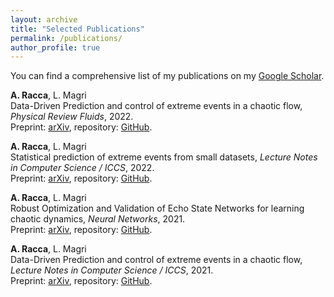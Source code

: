 ```yaml
---
layout: archive
title: "Selected Publications"
permalink: /publications/
author_profile: true
---
```


You can find a comprehensive list of my publications on my [Google Scholar](https://scholar.google.com/citations?user=fV83bm8AAAAJ&hl=en&oi=ao).


__A. Racca__, L. Magri  
Data-Driven Prediction and control of extreme events in a chaotic flow, _Physical Review Fluids_, 2022.  
Preprint: [arXiv](https://arxiv.org/abs/2204.11682), repository: [GitHub](https://github.com/MagriLab/ESN-MFE).

__A. Racca__, L. Magri  
Statistical prediction of extreme events from small datasets, _Lecture Notes in Computer Science / ICCS_, 2022.  
Preprint: [arXiv](https://arxiv.org/abs/2201.08294), repository: [GitHub](https://github.com/MagriLab/ESN-MFE).

__A. Racca__, L. Magri  
Robust Optimization and Validation of Echo State Networks for learning chaotic dynamics, _Neural Networks_, 2021.  
Preprint: [arXiv](https://arxiv.org/abs/2103.03174v2), repository: [GitHub](https://github.com/MagriLab/Robust-Validation-ESN).

__A. Racca__, L. Magri  
Data-Driven Prediction and control of extreme events in a chaotic flow, _Lecture Notes in Computer Science / ICCS_, 2021.  
Preprint: [arXiv](https://arxiv.org/abs/2101.00002), repository: [GitHub](https://github.com/MagriLab/API-ESN).

<!---
{% include base_path %}

{% for post in site.publications reversed %}
  {% include archive-single.html %}
{% endfor %}
--->
